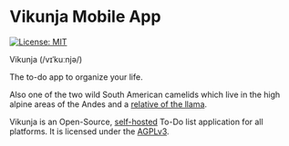 # Vikunja Mobile App


[![License: MIT](https://img.shields.io/badge/License-MIT-blue.svg)](LICENSE)

Vikunja (/vɪˈkuːnjə/)

The to-do app to organize your life.

Also one of the two wild South American camelids which live in the high
alpine areas of the Andes and a [relative of the llama](https://en.wikipedia.org/wiki/Vicu%C3%B1a).

Vikunja is an Open-Source, [self-hosted](https://vikunja.io/docs/installing/) To-Do list application for all platforms. It is licensed under the [AGPLv3](https://code.vikunja.io/api/src/branch/main/LICENSE).


